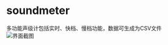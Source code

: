 # soundmeter
多功能声级计包括实时、快档、慢档功能，数据可生成为CSV文件        
![界面截图](https://github.com/debugdoctor/soundmeter/assets/109025558/728aff27-5702-444c-b3e7-2d91501db97e)
